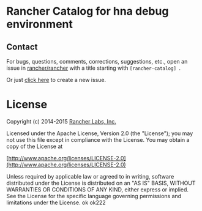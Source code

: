 
# Rancher Catalog for hna debug environment

## Contact
For bugs, questions, comments, corrections, suggestions, etc., open an issue in
 [rancher/rancher](//github.com/rancher/rancher/issues) with a title starting with `[rancher-catalog] `.

Or just [click here](//github.com/rancher/rancher/issues/new?title=%5Brancher-catalog%5D%20) to create a new issue.


# License
Copyright (c) 2014-2015 [Rancher Labs, Inc.](http://rancher.com)

Licensed under the Apache License, Version 2.0 (the "License");
you may not use this file except in compliance with the License.
You may obtain a copy of the License at

[http://www.apache.org/licenses/LICENSE-2.0](http://www.apache.org/licenses/LICENSE-2.0)

Unless required by applicable law or agreed to in writing, software
distributed under the License is distributed on an "AS IS" BASIS,
WITHOUT WARRANTIES OR CONDITIONS OF ANY KIND, either express or implied.
See the License for the specific language governing permissions and
limitations under the License.
ok
ok222
